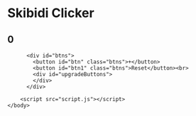 <!DOCTYPE html>
<html>
    <head>
        <meta charset="UTF-8">
        <meta name="viewport" content="width=device-width, initial-scale=1.0">
        <title>Skibidi Clicker</title>
        <link rel="stylesheet" href="styles.css">
    </head>
    <body>
        <div id="header">
            <div id="text">
              <h1>Skibidi Clicker</h1>
              <h2><span id="span">0</span></h2>
            </div>
          </div>
          
          <div id="btns">
            <button id="btn" class="btns">+</button>
            <button id="btn1" class="btns">Reset</button><br>
            <div id="upgradeButtons">
            </div>
          </div>

        <script src="script.js"></script>
    </body>
</html>
